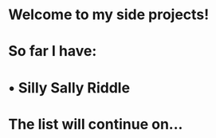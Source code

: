 # Welcome to my side projects!
# So far I have:
# • Silly Sally Riddle
# The list will continue on...
